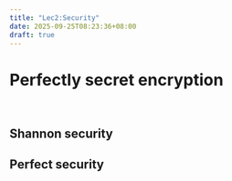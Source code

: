 ```yaml
---
title: "Lec2:Security"
date: 2025-09-25T08:23:36+08:00
draft: true
---
```


# Perfectly secret encryption
<br>

## Shannon security



## Perfect security


